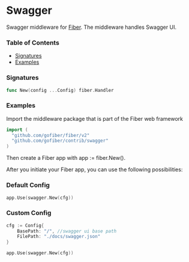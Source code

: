 # Swagger
Swagger middleware for [Fiber](https://github.com/gofiber/fiber). The middleware handles Swagger UI. 

### Table of Contents
- [Signatures](#signatures)
- [Examples](#examples)


### Signatures
```go
func New(config ...Config) fiber.Handler
```

### Examples
Import the middleware package that is part of the Fiber web framework
```go
import (
  "github.com/gofiber/fiber/v2"
  "github.com/gofiber/contrib/swagger"
)
```

Then create a Fiber app with app := fiber.New().

After you initiate your Fiber app, you can use the following possibilities:

### Default Config

```go
app.Use(swagger.New(cfg))
```

### Custom Config

```go
cfg := Config{
    BasePath: "/", //swagger ui base path
    FilePath: "./docs/swagger.json"
}

app.Use(swagger.New(cfg))
```
